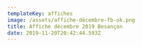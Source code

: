 ```yaml
---
templateKey: affiches
image: /assets/affiche-décembre-fb-ok.png
title: Affiche décembre 2019 Besançon
date: 2019-11-20T20:42:44.593Z
---
```


